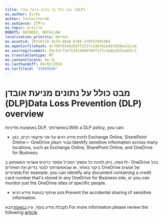 ```yaml
---
title: מבט כולל על נתונים מניעת אובדן (DLP)
ms.author: kirks
author: Techwriter40
ms.audience: ITPro
ms.topic: article
ROBOTS: NOINDEX, NOFOLLOW
localization_priority: Normal
ms.assetid: 187c6f19-3e7d-48a0-b785-170f578419b9
ms.openlocfilehash: 4c7d9fd144203ff321fc14e762e8b7d28ea12ca4
ms.sourcegitcommit: 56c52c73e752414d66785f175c3a0e2925ad41c1
ms.translationtype: MT
ms.contentlocale: he-IL
ms.lasthandoff: 04/02/2019
ms.locfileid: "31043936"
---
```

# <a name="data-loss-prevention-dlp-overview"></a><span data-ttu-id="bd786-102">מבט כולל על נתונים מניעת אובדן (DLP)</span><span class="sxs-lookup"><span data-stu-id="bd786-102">Data Loss Prevention (DLP) overview</span></span>

<span data-ttu-id="bd786-103">באמצעות מדיניות DLP, באפשרותך:</span><span class="sxs-lookup"><span data-stu-id="bd786-103">With a DLP policy, you can:</span></span>

- <span data-ttu-id="bd786-104">לזהות מידע רגיש על-פני מיקומי רבים, כגון Exchange Online, SharePoint Online ו- OneDrive עבור העסק.</span><span class="sxs-lookup"><span data-stu-id="bd786-104">Identify sensitive information across many locations, such as Exchange Online, SharePoint Online, and OneDrive for Business.</span></span>


<span data-ttu-id="bd786-105">לדוגמה, ניתן לזהות כל מסמך המכיל מספר כרטיס אשראי המאוחסן ב- OneDrive בכל ביקור באתר, או שבאפשרותך לנטר בדיוק את האתרים OneDrive של אנשים ספציפיים.</span><span class="sxs-lookup"><span data-stu-id="bd786-105">For example, you can identify any document containing a credit card number that's stored in any OneDrive for Business site, or you can monitor just the OneDrive sites of specific people.</span></span>

- <span data-ttu-id="bd786-106">מנע שיתוף בטעות מידע רגיש.</span><span class="sxs-lookup"><span data-stu-id="bd786-106">Prevent the accidental sharing of sensitive information.</span></span>


<span data-ttu-id="bd786-107">לקבלת מידע נוסף, עיין [במאמר](https://docs.microsoft.com/en-us/office365/securitycompliance/data-loss-prevention-policies)הבא.</span><span class="sxs-lookup"><span data-stu-id="bd786-107">For more information please review the following [article](https://docs.microsoft.com/en-us/office365/securitycompliance/data-loss-prevention-policies).</span></span>

